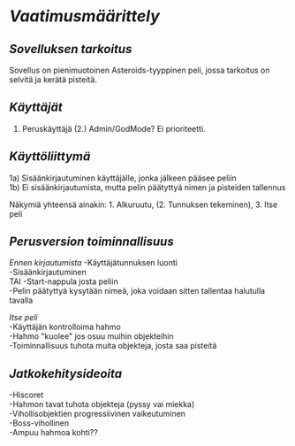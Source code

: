 # *Vaatimusmäärittely*

## *Sovelluksen tarkoitus*
Sovellus on pienimuotoinen Asteroids-tyyppinen peli, jossa tarkoitus on selvitä
ja kerätä pisteitä.

## *Käyttäjät*
1. Peruskäyttäjä
(2.) Admin/GodMode? Ei prioriteetti.

## *Käyttöliittymä*
1a) Sisäänkirjautuminen käyttäjälle, jonka jälkeen pääsee peliin\
1b) Ei sisäänkirjautumista, mutta pelin päätyttyä nimen ja pisteiden tallennus

Näkymiä yhteensä ainakin: 1. Alkuruutu, (2. Tunnuksen tekeminen), 3. Itse peli

## *Perusversion toiminnallisuus*
_Ennen kirjautumista_
-Käyttäjätunnuksen luonti\
-Sisäänkirjautuminen\
TAI
-Start-nappula josta peliin\
-Pelin päätyttyä kysytään nimeä, joka voidaan sitten tallentaa halutulla tavalla

 _Itse peli_\
-Käyttäjän kontrolloima hahmo\
-Hahmo "kuolee" jos osuu muihin objekteihin\
-Toiminnallisuus tuhota muita objekteja, josta saa pisteitä

## *Jatkokehitysideoita*
-Hiscoret\
-Hahmon tavat tuhota objekteja (pyssy vai miekka)\
-Vihollisobjektien progressiivinen vaikeutuminen\
-Boss-vihollinen\
-Ampuu hahmoa kohti??
